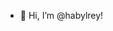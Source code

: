 - 👋 Hi, I’m @habylrey!

<!---
habylrey/habylrey is a ✨ special ✨ repository because its `README.md` (this file) appears on your GitHub profile.
You can click the Preview link to take a look at your changes.
--->
